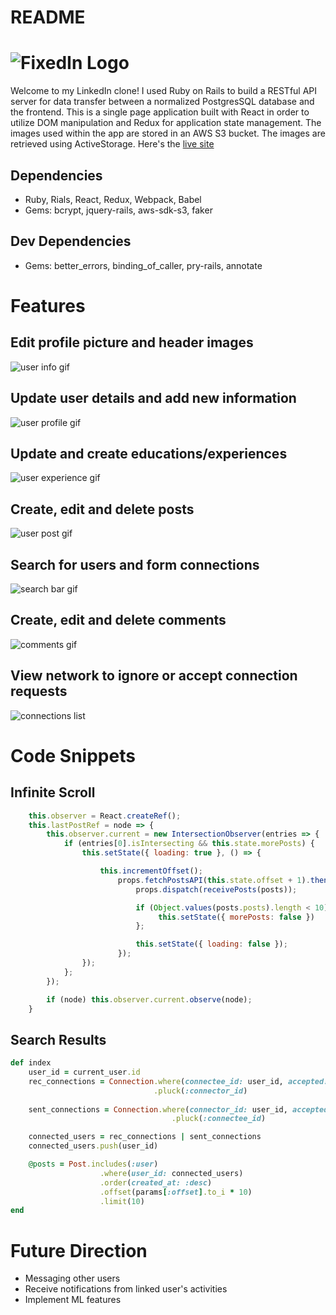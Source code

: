 # README

# ![FixedIn Logo](https://cdn.discordapp.com/attachments/896959094034948166/908732089216684052/logo.png)

Welcome to my LinkedIn clone! I used Ruby on Rails to build a RESTful API server for data transfer between a normalized PostgresSQL database and the frontend. This is a single page application built with React in order to utilize DOM manipulation and Redux for application state management. The images used within the app are stored in an AWS S3 bucket. The images are retrieved using ActiveStorage. Here's the [live site](https://fixedin.herokuapp.com/#/)

## Dependencies
- Ruby, Rials, React, Redux, Webpack, Babel
- Gems: bcrypt, jquery-rails, aws-sdk-s3, faker

## Dev Dependencies
- Gems: better_errors, binding_of_caller, pry-rails, annotate

# Features 
## Edit profile picture and header images
![user info gif](https://fixedin-seeds.s3.amazonaws.com/ChangeProfileImgs.gif)
## Update user details and add new information
![user profile gif](https://fixedin-seeds.s3.amazonaws.com/ChangeUserDetails.gif)
## Update and create educations/experiences
![user experience gif](https://fixedin-seeds.s3.amazonaws.com/ChangeExp.gif)
## Create, edit and delete posts
![user post gif](https://fixedin-seeds.s3.amazonaws.com/ChangePosts.gif)
## Search for users and form connections
![search bar gif](https://fixedin-seeds.s3.amazonaws.com/SearchAndConnect.gif)
## Create, edit and delete comments
![comments gif](https://fixedin-seeds.s3.amazonaws.com/Comments.gif)
## View network to ignore or accept connection requests
![connections list](https://fixedin-seeds.s3.amazonaws.com/Connections.gif)

# Code Snippets
## Infinite Scroll 
```javascript
    this.observer = React.createRef();
    this.lastPostRef = node => {
        this.observer.current = new IntersectionObserver(entries => {
            if (entries[0].isIntersecting && this.state.morePosts) {
                this.setState({ loading: true }, () => {

                    this.incrementOffset();
                        props.fetchPostsAPI(this.state.offset + 1).then(posts => {
                            props.dispatch(receivePosts(posts));

                            if (Object.values(posts.posts).length < 10) {
                                 this.setState({ morePosts: false })
                            };

                            this.setState({ loading: false });
                        });
                });
            };
        });

        if (node) this.observer.current.observe(node);
    }
```
## Search Results 
```ruby
def index 
    user_id = current_user.id
    rec_connections = Connection.where(connectee_id: user_id, accepted: true)
                                .pluck(:connector_id)
    
    sent_connections = Connection.where(connector_id: user_id, accepted: true)
                                    .pluck(:connectee_id)

    connected_users = rec_connections | sent_connections
    connected_users.push(user_id)

    @posts = Post.includes(:user)
                    .where(user_id: connected_users)
                    .order(created_at: :desc)
                    .offset(params[:offset].to_i * 10)
                    .limit(10)
end
```


# Future Direction 
- Messaging other users
- Receive notifications from linked user's activities
- Implement ML features
